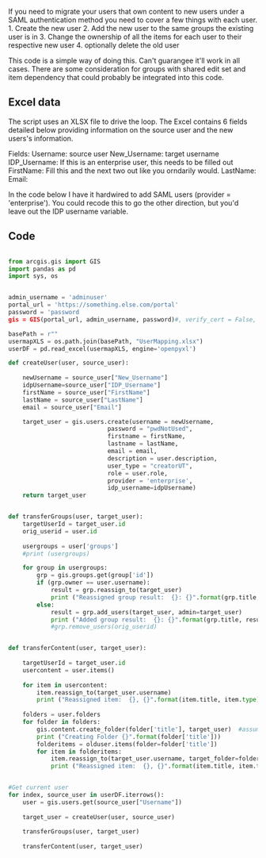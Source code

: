 If you need to migrate your users that own content to new users under a SAML authentication method you need to cover a few things with each user. 
    1. Create the new user
    2. Add the new user to the same groups the existing user is in
    3. Change the ownership of all the items for each user to their respective new user
    4. optionally delete the old user

This code is a simple way of doing this.  Can't guarangee it'll work in all cases.  There are some consideration for groups with shared edit set and item dependency that could probably be integrated into this code.

## Excel data

The script uses an XLSX file to drive the loop.  The Excel contains 6 fields detailed below providing information on the source user and the new users's information. 

Fields: 
Username:  source user
New_Username:  target username
IDP_Username:  If this is an enterprise user, this needs to be filled out
FirstName:  Fill this and the next two out like you orndarily would. 
LastName:
Email:  

In the code below I have it hardwired to add SAML users  (provider = 'enterprise').  You could recode this to go the other direction, but you'd leave out the IDP username variable. 

## Code

```python

from arcgis.gis import GIS
import pandas as pd
import sys, os


admin_username = 'adminuser'
portal_url = 'https://something.else.com/portal'
password = 'password
gis = GIS(portal_url, admin_username, password)#, verify_cert = False, expiration = 9999)

basePath = r""
usermapXLS = os.path.join(basePath, "UserMapping.xlsx")
userDF = pd.read_excel(usermapXLS, engine='openpyxl')

def createUser(user, source_user):
    
    newUsername = source_user["New_Username"]
    idpUsername=source_user["IDP_Username"]
    firstName = source_user["FirstName"]
    lastName = source_user["LastName"]
    email = source_user["Email"]

    target_user = gis.users.create(username = newUsername,
                            password = "pwdNotUsed",
                            firstname = firstName,
                            lastname = lastName,
                            email = email,
                            description = user.description,
                            user_type = "creatorUT",
                            role = user.role,
                            provider = 'enterprise',
                            idp_username=idpUsername)
    return target_user


def transferGroups(user, target_user):
    targetUserId = target_user.id
    orig_userid = user.id
    
    usergroups = user['groups']
    #print (usergroups)

    for group in usergroups:
        grp = gis.groups.get(group['id'])
        if (grp.owner == user.username):
            result = grp.reassign_to(target_user)
            print ("Reassigned group result:  {}: {}".format(grp.title, result))
        else:
            result = grp.add_users(target_user, admin=target_user) 
            print ("Added group result:  {}: {}".format(grp.title, result))
            #grp.remove_users(orig_userid) 


def transferContent(user, target_user):
    
    targetUserId = target_user.id
    usercontent = user.items()
    
    for item in usercontent:
        item.reassign_to(target_user.username)
        print ("Reassigned item:  {}, {}".format(item.title, item.type))
            
    folders = user.folders
    for folder in folders:
        gis.content.create_folder(folder['title'], target_user)  #assuming folder doesn't exist
        print ("Creating Folder {}".format(folder['title']))
        folderitems = olduser.items(folder=folder['title'])
        for item in folderitems:
            item.reassign_to(target_user.username, target_folder=folder['title'])
            print ("Reassigned item:  {}, {}".format(item.title, item.type))


#Get current user
for index, source_user in userDF.iterrows():
    user = gis.users.get(source_user["Username"])
    
    target_user = createUser(user, source_user)
    
    transferGroups(user, target_user)
    
    transferContent(user, target_user)

```

